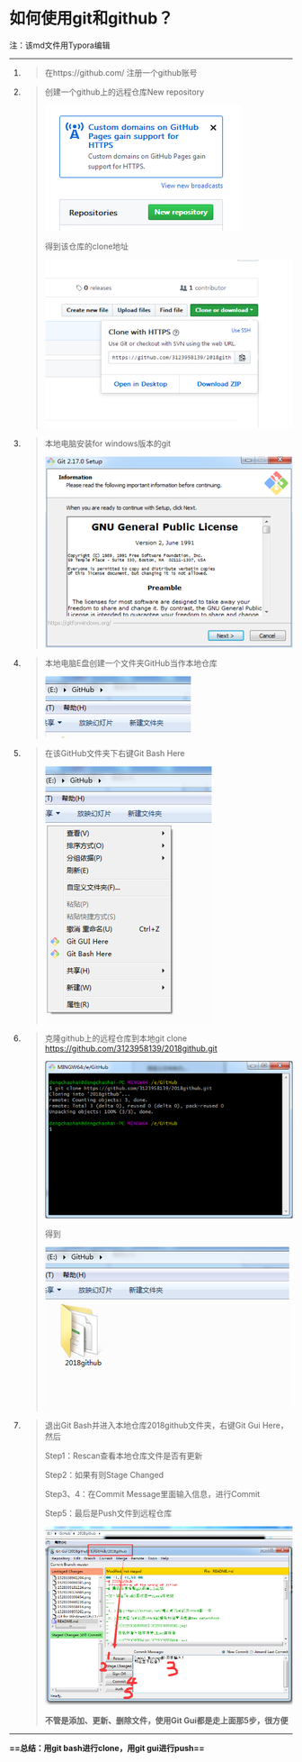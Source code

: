 # 如何使用git和github？

注：该md文件用Typora编辑

---

1. > 在https://github.com/ 注册一个github账号

2. > 创建一个github上的远程仓库New repository
   >
   > ![1528338858566](1528338858566.png)
   >
   > 得到该仓库的clone地址
   >
   > ![1528339558414](1528339558414.png)
   >
   > 
   >
   > 

3. > 本地电脑安装for windows版本的git
   >
   > ![1528338941204](1528338941204.png)
   >
   > 

4. > 本地电脑E盘创建一个文件夹GitHub当作本地仓库
   >
   > ![1528339181224](1528339181224.png)
   >
   > 
   >
   > 

5. > 在该GitHub文件夹下右键Git Bash Here
   >
   > ![1528339390454](1528339390454.png)
   >
   > 

6. > 克隆github上的远程仓库到本地git clone https://github.com/3123958139/2018github.git 
   >
   > ![1528339440238](1528339440238.png)
   >
   > 得到
   >
   > ![1528339855262](1528339855262.png)
   >
   > 

7. > 退出Git Bash并进入本地仓库2018github文件夹，右键Git Gui Here，然后
   >
   > Step1：Rescan查看本地仓库文件是否有更新
   >
   > Step2：如果有则Stage Changed
   >
   > Step3、4：在Commit Message里面输入信息，进行Commit
   >
   > Step5：最后是Push文件到远程仓库
   >
   > ![1528340286119](1528340286119.png)
   >
   > **不管是添加、更新、删除文件，使用Git Gui都是走上面那5步，很方便**

---

**==总结：用git bash进行clone，用git gui进行push==**



